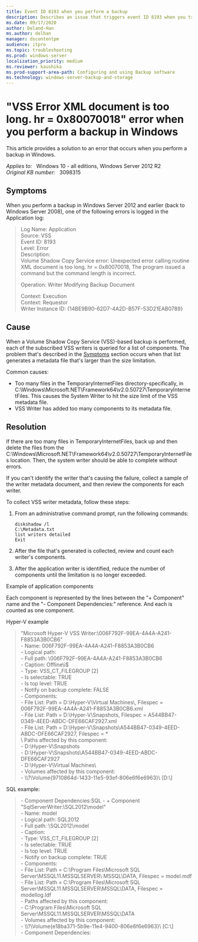 ```yaml
---
title: Event ID 8193 when you perform a backup
description: Describes an issue that triggers event ID 8193 when you try to perform a VSS backup in Windows Server 2012 and earlier versions of Windows. A resolution is provided.
ms.date: 09/17/2020
author: Deland-Han 
ms.author: delhan
manager: dscontentpm
audience: itpro
ms.topic: troubleshooting
ms.prod: windows-server
localization_priority: medium
ms.reviewer: kaushika
ms.prod-support-area-path: Configuring and using Backup software
ms.technology: windows-server-backup-and-storage
---
```

# "VSS Error XML document is too long. hr = 0x80070018" error when you perform a backup in Windows

This article provides a solution to an error that occurs when you perform a backup in Windows.

_Applies to:_ &nbsp; Windows 10 - all editions, Windows Server 2012 R2  
_Original KB number:_ &nbsp; 3098315

## Symptoms

When you perform a backup in Windows Server 2012 and earlier (back to Windows Server 2008), one of the following errors is logged in the Application log:

> Log Name: Application  
Source: VSS  
Event ID: 8193  
Level: Error  
Description:  
Volume Shadow Copy Service error: Unexpected error calling routine  
XML document is too long. hr = 0x80070018, The program issued a command but the command length is incorrect.  
>
> Operation: Writer Modifying Backup Document
>
> Context: Execution  
Context: Requestor  
Writer Instance ID: {14BE9B90-62D7-4A2D-B57F-53D21EAB0789}

## Cause

When a Volume Shadow Copy Service (VSS)-based backup is performed, each of the subscribed VSS writers is queried for a list of components. The problem that's described in the [Symptoms](#symptoms) section occurs when that list generates a metadata file that's larger than the size limitation.

Common causes:

- Too many files in the TemporaryInternetFiles directory-specifically, in C:\\Windows\\Microsoft.NET\\Framework64\\v2.0.50727\\TemporaryInternetFiles. This causes the System Writer to hit the size limit of the VSS metadata file.
- VSS Writer has added too many components to its metadata file.

## Resolution

If there are too many files in TemporaryInternetFiles, back up and then delete the files from the C:\\Windows\\Microsoft.NET\\Framework64\\v2.0.50727\\TemporaryInternetFiles location. Then, the system writer should be able to complete without errors.

If you can't identify the writer that's causing the failure, collect a sample of the writer metadata document, and then review the components for each writer.

To collect VSS writer metadata, follow these steps:

1. From an administrative command prompt, run the following commands:

    ```console
    diskshadow /l
    C:\Metadata.txt
    list writers detailed
    Exit
    ```

2. After the file that's generated is collected, review and count each writer's components.
3. After the application writer is identified, reduce the number of components until the limitation is no longer exceeded.

Example of application components

Each component is represented by the lines between the "+ Component" name and the "- Component Dependencies:" reference. And each is counted as one component.

Hyper-V example

> "Microsoft Hyper-V VSS Writer:\006F792F-99EA-4A4A-A241-F8853A3B0CB6"  
\- Name: 006F792F-99EA-4A4A-A241-F8853A3B0CB6  
\- Logical path:  
\- Full path: \\006F792F-99EA-4A4A-A241-F8853A3B0CB6  
\- Caption: Offline\\i$  
\- Type: VSS_CT_FILEGROUP [2]  
\- Is selectable: TRUE  
\- Is top level: TRUE  
\- Notify on backup complete: FALSE  
\- Components:  
\- File List: Path = D:\\Hyper-V\\Virtual Machines\\, Filespec = 006F792F-99EA-4A4A-A241-F8853A3B0CB6.xml  
\- File List: Path = D:\\Hyper-V\Snapshots, Filespec = A544BB47-0349-4EED-ABDC-DFE66CAF2927.xml  
\- File List: Path = D:\\Hyper-V\\Snapshots\\A544BB47-0349-4EED-ABDC-DFE66CAF2927, Filespec = *  
\ Paths affected by this component:  
\- D:\\Hyper-V\\Snapshots  
\- D:\\Hyper-V\\Snapshots\\A544BB47-0349-4EED-ABDC-DFE66CAF2927  
\- D:\\Hyper-V\\Virtual Machines\\  
\- Volumes affected by this component:  
\- \\\\?\\Volume{9710864d-1433-11e5-93ef-806e6f6e6963}\\ [D:\\]

SQL example:

> \- Component Dependencies:SQL - + Component "SqlServerWriter:\\SQL2012\\model"  
\- Name: model  
\- Logical path: SQL2012  
\- Full path: \\SQL2012\\model  
\- Caption:  
\- Type: VSS_CT_FILEGROUP [2]  
\- Is selectable: TRUE  
\- Is top level: TRUE  
\- Notify on backup complete: TRUE  
\- Components:  
\- File List: Path = C:\\Program Files\\Microsoft SQL Server\\MSSQL11.MSSQLSERVER\\ MSSQL\DATA, Filespec = model.mdf  
\- File List: Path = C:\\Program Files\\Microsoft SQL Server\\MSSQL11.MSSQLSERVER\\MSSQL\\DATA, Filespec = modellog.ldf  
\- Paths affected by this component:  
\- C:\\Program Files\\Microsoft SQL Server\\MSSQL11.MSSQLSERVER\\MSSQL\\DATA  
\- Volumes affected by this component:  
\- \\\\?\\Volume{e18ba371-5b9e-11e4-9400-806e6f6e6963}\\ [C:\\]  
\- Component Dependencies:
